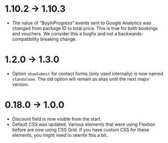 # 1.10.2 -> 1.10.3
* The value of "BuyInProgress" events sent to Google Analytics was changed from package ID to total price. This is true for both bookings and vouchers. We consider this a bugfix and not a backwards-compatibility breaking change.

# 1.2.0 -> 1.3.0
* Option `showSubmit` for contact forms (only used internally) is now named `standalone`. The old option will remain as alias until the next major version.

# 0.18.0 -> 1.0.0
* Discount field is now visible from the start.
* Default CSS was updated. Various elements that were using Flexbox before are now using CSS Grid. If you have custom CSS for these elements, you might need to rewrite this a bit.
